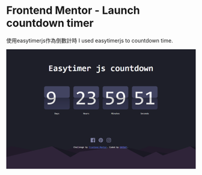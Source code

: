# Frontend Mentor - Launch countdown timer

使用easytimerjs作為倒數計時
I used easytimerjs to countdown time.

<img src="./images/preview.png"/>
